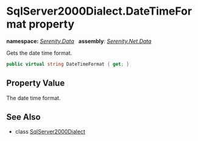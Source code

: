 # SqlServer2000Dialect.DateTimeFormat property
**namespace:** *[Serenity.Data](../../README.md#serenity.data-namespace)*   **assembly**: *[Serenity.Net.Data](../../README.md)*

Gets the date time format.

```csharp
public virtual string DateTimeFormat { get; }
```

## Property Value

The date time format.

## See Also

* class [SqlServer2000Dialect](../SqlServer2000Dialect.md)
